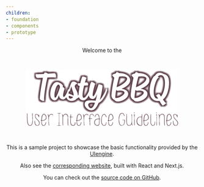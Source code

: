 ```yaml
---
children:
- foundation
- components
- prototype
---
```

<div style="text-align:center">
  <p>Welcome to the</p>
  <img src="/static/images/uiengine-intro.png" alt="Tasty BBQ User Interface Guidelines" style="max-width:400px;margin:2em 0;" />
  <p>This is a sample project to showcase the basic functionality provided by the <a href="https://github.com/dennisreimann/uiengine">UIengine</a>.</p>
  <p>Also see the <a href="/">corresponding website</a>, built with React and Next.js.</p>
  <p>You can check out the <a href="https://github.com/dennisreimann/uiengine-sample-react">source code on GitHub</a>.</p>
</div>
